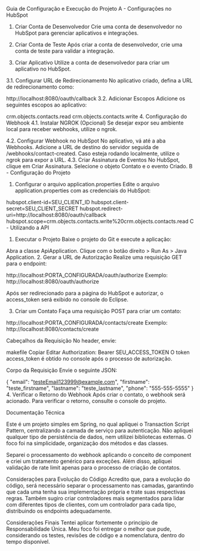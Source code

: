 Guia de Configuração e Execução do Projeto
A - Configurações no HubSpot
1. Criar Conta de Desenvolvedor
Crie uma conta de desenvolvedor no HubSpot para gerenciar aplicativos e integrações.

2. Criar Conta de Teste
Após criar a conta de desenvolvedor, crie uma conta de teste para validar a integração.

3. Criar Aplicativo
Utilize a conta de desenvolvedor para criar um aplicativo no HubSpot.

3.1. Configurar URL de Redirecionamento
No aplicativo criado, defina a URL de redirecionamento como:

http://localhost:8080/oauth/callback
3.2. Adicionar Escopos
Adicione os seguintes escopos ao aplicativo:

crm.objects.contacts.read
crm.objects.contacts.write
4. Configuração do Webhook
4.1. Instalar NGROK (Opcional)
Se desejar expor seu ambiente local para receber webhooks, utilize o ngrok.

4.2. Configurar Webhook no HubSpot
No aplicativo, vá até a aba Webhooks.
Adicione a URL de destino do servidor seguida de /webhooks/contact-created.
Caso esteja rodando localmente, utilize o ngrok para expor a URL.
4.3. Criar Assinatura de Eventos
No HubSpot, clique em Criar Assinatura.
Selecione o objeto Contato e o evento Criado.
B - Configuração do Projeto
1. Configurar o arquivo application.properties
Edite o arquivo application.properties com as credenciais do HubSpot:

hubspot.client-id=SEU_CLIENT_ID
hubspot.client-secret=SEU_CLIENT_SECRET
hubspot.redirect-uri=http://localhost:8080/oauth/callback
hubspot.scope=crm.objects.contacts.write%20crm.objects.contacts.read
C - Utilizando a API
1. Executar o Projeto
Baixe o projeto do Git e execute a aplicação:

Abra a classe ApiApplication.
Clique com o botão direito > Run As > Java Application.
2. Gerar a URL de Autorização
Realize uma requisição GET para o endpoint:

http://localhost:PORTA_CONFIGURADA/oauth/authorize
Exemplo: http://localhost:8080/oauth/authorize

Após ser redirecionado para a página do HubSpot e autorizar, o access_token será exibido no console do Eclipse.

3. Criar um Contato
Faça uma requisição POST para criar um contato:

http://localhost:PORTA_CONFIGURADA/contacts/create
Exemplo: http://localhost:8080/contacts/create

Cabeçalhos da Requisição
No header, envie:

makefile
Copiar
Editar
Authorization: Bearer SEU_ACCESS_TOKEN
O token access_token é obtido no console após o processo de autorização.

Corpo da Requisição
Envie o seguinte JSON:

{
	"email": "testeEmail123999@example.com",
	"firstname": "teste_firstname",
	"lastname": "teste_lastname",
	"phone": "555-555-5555"
}
4. Verificar o Retorno do Webhook
Após criar o contato, o webhook será acionado.
Para verificar o retorno, consulte o console do projeto.


Documentação Técnica

Este é um projeto simples em Spring, no qual apliquei o Transaction Script Pattern, centralizando a camada de serviço para autenticação. Não apliquei qualquer tipo de persistência de dados, nem utilizei bibliotecas externas. O foco foi na simplicidade, organização dos métodos e das classes.

Separei o processamento do webhook aplicando o conceito de component e criei um tratamento genérico para exceções. Além disso, apliquei validação de rate limit apenas para o processo de criação de contatos.

Considerações para Evolução do Código
Acredito que, para a evolução do código, será necessário separar o processamento nas camadas, garantindo que cada uma tenha sua implementação própria e trate suas respectivas regras. Também sugiro criar controladores mais segmentados para lidar com diferentes tipos de clientes, com um controlador para cada tipo, distribuindo os endpoints adequadamente.

Considerações Finais
Tentei aplicar fortemente o princípio de Responsabilidade Única. Meu foco foi entregar o melhor que pude, considerando os testes, revisões de código e a nomenclatura, dentro do tempo disponível.
